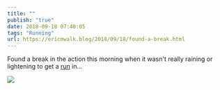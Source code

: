 ```yaml
---
title: ""
publish: "true"
date: 2018-09-18 07:40:05
tags: "Running"
url: https://ericmwalk.blog/2018/09/18/found-a-break.html
---
```


Found a break in the action this morning when it wasn't really raining or lightening to get a [run](https://www.strava.com/activities/1849617591) in...

![](https://ericmwalk.blog/uploads/2022/c0b4bc175a.jpg)